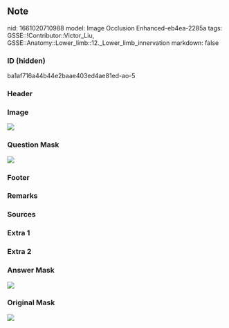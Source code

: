 ## Note
nid: 1661020710988
model: Image Occlusion Enhanced-eb4ea-2285a
tags: GSSE::!Contributor::Victor_Liu, GSSE::Anatomy::Lower_limb::12._Lower_limb_innervation
markdown: false

### ID (hidden)
ba1af716a44b44e2baae403ed4ae81ed-ao-5

### Header


### Image
<img src="tmp4_7v2j3z.png">

### Question Mask
<img src="ba1af716a44b44e2baae403ed4ae81ed-ao-5-Q.svg">

### Footer


### Remarks


### Sources


### Extra 1


### Extra 2


### Answer Mask
<img src="ba1af716a44b44e2baae403ed4ae81ed-ao-5-A.svg">

### Original Mask
<img src="ba1af716a44b44e2baae403ed4ae81ed-ao-O.svg">
